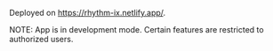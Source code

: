 
Deployed on https://rhythm-ix.netlify.app/.

NOTE: App is in development mode. Certain features are restricted to authorized users.
